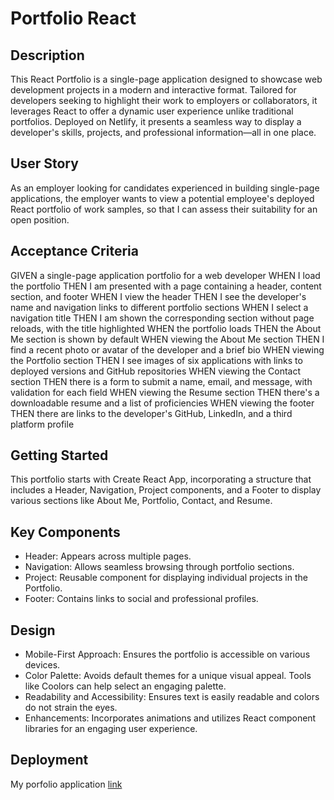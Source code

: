 # Portfolio React

## Description

This React Portfolio is a single-page application designed to showcase web development projects in a modern and interactive format. Tailored for developers seeking to highlight their work to employers or collaborators, it leverages React to offer a dynamic user experience unlike traditional portfolios. Deployed on Netlify, it presents a seamless way to display a developer's skills, projects, and professional information—all in one place.

## User Story

As an employer looking for candidates experienced in building single-page applications, the employer wants to view a potential employee's deployed React portfolio of work samples, so that I can assess their suitability for an open position.

## Acceptance Criteria

GIVEN a single-page application portfolio for a web developer
WHEN I load the portfolio
THEN I am presented with a page containing a header, content section, and footer
WHEN I view the header
THEN I see the developer's name and navigation links to different portfolio sections
WHEN I select a navigation title
THEN I am shown the corresponding section without page reloads, with the title highlighted
WHEN the portfolio loads
THEN the About Me section is shown by default
WHEN viewing the About Me section
THEN I find a recent photo or avatar of the developer and a brief bio
WHEN viewing the Portfolio section
THEN I see images of six applications with links to deployed versions and GitHub repositories
WHEN viewing the Contact section
THEN there is a form to submit a name, email, and message, with validation for each field
WHEN viewing the Resume section
THEN there's a downloadable resume and a list of proficiencies
WHEN viewing the footer
THEN there are links to the developer's GitHub, LinkedIn, and a third platform profile

## Getting Started

This portfolio starts with Create React App, incorporating a structure that includes a Header, Navigation, Project components, and a Footer to display various sections like About Me, Portfolio, Contact, and Resume.

## Key Components

- Header: Appears across multiple pages.
- Navigation: Allows seamless browsing through portfolio sections.
- Project: Reusable component for displaying individual projects in the Portfolio.
- Footer: Contains links to social and professional profiles.

## Design

- Mobile-First Approach: Ensures the portfolio is accessible on various devices.
- Color Palette: Avoids default themes for a unique visual appeal. Tools like Coolors can help select an engaging palette.
- Readability and Accessibility: Ensures text is easily readable and colors do not strain the eyes.
- Enhancements: Incorporates animations and utilizes React component libraries for an engaging user experience.

## Deployment
My porfolio application [link](https://joseabadi.netlify.app/)
